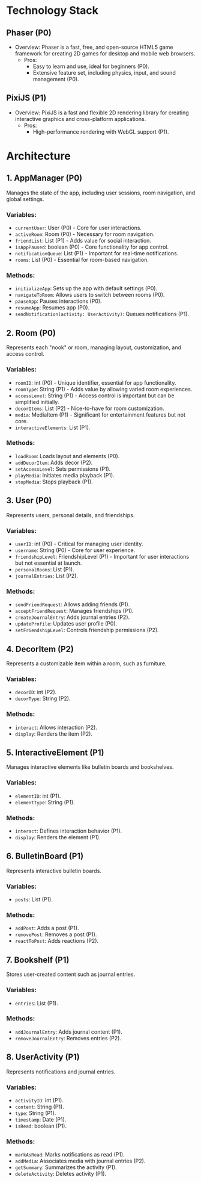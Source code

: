 # Technology Stack

## Phaser (P0)
- Overview: Phaser is a fast, free, and open-source HTML5 game framework for creating 2D games for desktop and mobile web browsers.
  - Pros:
    - Easy to learn and use, ideal for beginners (P0).
    - Extensive feature set, including physics, input, and sound management (P0).

## PixiJS (P1)
- Overview: PixiJS is a fast and flexible 2D rendering library for creating interactive graphics and cross-platform applications.
  - Pros:
    - High-performance rendering with WebGL support (P1).

# Architecture

## 1. AppManager (P0)
Manages the state of the app, including user sessions, room navigation, and global settings.

### Variables:
- `currentUser`: User (P0) - Core for user interactions.
- `activeRoom`: Room (P0) - Necessary for room navigation.
- `friendList`: List<User> (P1) - Adds value for social interaction.
- `isAppPaused`: boolean (P0) - Core functionality for app control.
- `notificationQueue`: List<UserActivity> (P1) - Important for real-time notifications.
- `rooms`: List<Room> (P0) - Essential for room-based navigation.

### Methods:
- `initializeApp`: Sets up the app with default settings (P0).
- `navigateToRoom`: Allows users to switch between rooms (P0).
- `pauseApp`: Pauses interactions (P0).
- `resumeApp`: Resumes app (P0).
- `sendNotification(activity: UserActivity)`: Queues notifications (P1).

## 2. Room (P0)
Represents each "nook" or room, managing layout, customization, and access control.

### Variables:
- `roomID`: int (P0) - Unique identifier, essential for app functionality.
- `roomType`: String (P1) - Adds value by allowing varied room experiences.
- `accessLevel`: String (P1) - Access control is important but can be simplified initially.
- `decorItems`: List<DecorItem> (P2) - Nice-to-have for room customization.
- `media`: MediaItem (P1) - Significant for entertainment features but not core.
- `interactiveElements`: List<InteractiveElement> (P1).

### Methods:
- `loadRoom`: Loads layout and elements (P0).
- `addDecorItem`: Adds decor (P2).
- `setAccessLevel`: Sets permissions (P1).
- `playMedia`: Initiates media playback (P1).
- `stopMedia`: Stops playback (P1).

## 3. User (P0)
Represents users, personal details, and friendships.

### Variables:
- `userID`: int (P0) - Critical for managing user identity.
- `username`: String (P0) - Core for user experience.
- `friendshipLevel`: FriendshipLevel (P1) - Important for user interactions but not essential at launch.
- `personalRooms`: List<Room> (P1).
- `journalEntries`: List<UserActivity> (P2).

### Methods:
- `sendFriendRequest`: Allows adding friends (P1).
- `acceptFriendRequest`: Manages friendships (P1).
- `createJournalEntry`: Adds journal entries (P2).
- `updateProfile`: Updates user profile (P0).
- `setFriendshipLevel`: Controls friendship permissions (P2).

## 4. DecorItem (P2)
Represents a customizable item within a room, such as furniture.

### Variables:
- `decorID`: int (P2).
- `decorType`: String (P2).

### Methods:
- `interact`: Allows interaction (P2).
- `display`: Renders the item (P2).

## 5. InteractiveElement (P1)
Manages interactive elements like bulletin boards and bookshelves.

### Variables:
- `elementID`: int (P1).
- `elementType`: String (P1).

### Methods:
- `interact`: Defines interaction behavior (P1).
- `display`: Renders the element (P1).

## 6. BulletinBoard (P1)
Represents interactive bulletin boards.

### Variables:
- `posts`: List<Post> (P1).

### Methods:
- `addPost`: Adds a post (P1).
- `removePost`: Removes a post (P1).
- `reactToPost`: Adds reactions (P2).

## 7. Bookshelf (P1)
Stores user-created content such as journal entries.

### Variables:
- `entries`: List<UserActivity> (P1).

### Methods:
- `addJournalEntry`: Adds journal content (P1).
- `removeJournalEntry`: Removes entries (P2).

## 8. UserActivity (P1)
Represents notifications and journal entries.

### Variables:
- `activityID`: int (P1).
- `content`: String (P1).
- `type`: String (P1).
- `timestamp`: Date (P1).
- `isRead`: boolean (P1).

### Methods:
- `markAsRead`: Marks notifications as read (P1).
- `addMedia`: Associates media with journal entries (P2).
- `getSummary`: Summarizes the activity (P1).
- `deleteActivity`: Deletes activity (P1).
